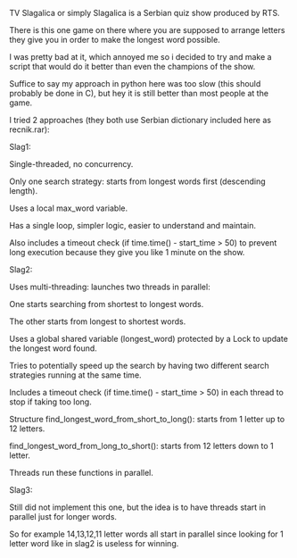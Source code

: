 TV Slagalica or simply Slagalica is a Serbian quiz show produced by RTS.

There is this one game on there where you are supposed to arrange letters they give you in order to make the longest word possible.

I was pretty bad at it, which annoyed me so i decided to try and make a script that would do it better than even the champions of the show.

Suffice to say my approach in python here was too slow (this should probably be done in C), but hey it is still better than most people at the game.

I tried 2 approaches (they both use Serbian dictionary included here as recnik.rar):

Slag1:

Single-threaded, no concurrency.

Only one search strategy: starts from longest words first (descending length).

Uses a local max_word variable.

Has a single loop, simpler logic, easier to understand and maintain.

Also includes a timeout check (if time.time() - start_time > 50) to prevent long execution because they give you like 1 minute on the show.

Slag2: 

Uses multi-threading: launches two threads in parallel:

One starts searching from shortest to longest words.

The other starts from longest to shortest words.

Uses a global shared variable (longest_word) protected by a Lock to update the longest word found.

Tries to potentially speed up the search by having two different search strategies running at the same time.

Includes a timeout check (if time.time() - start_time > 50) in each thread to stop if taking too long.

Structure
find_longest_word_from_short_to_long(): starts from 1 letter up to 12 letters.

find_longest_word_from_long_to_short(): starts from 12 letters down to 1 letter.

Threads run these functions in parallel.

Slag3:

Still did not implement this one, but the idea is to have threads start in parallel just for longer words. 

So for example 14,13,12,11 letter words all start in parallel since looking for 1 letter word like in slag2 is useless for winning.


